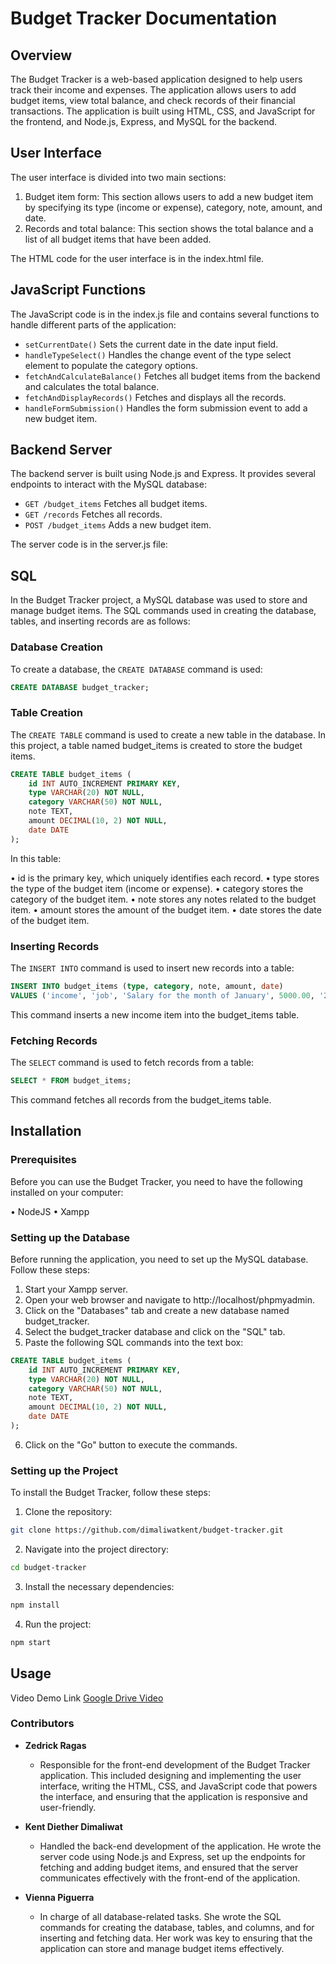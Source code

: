 # Budget Tracker Documentation

## Overview

The Budget Tracker is a web-based application designed to help users track their income and expenses. The application allows users to add budget items, view total balance, and check records of their financial transactions. The application is built using HTML, CSS, and JavaScript for the frontend, and Node.js, Express, and MySQL for the backend.

## User Interface

The user interface is divided into two main sections:

1.	Budget item form: This section allows users to add a new budget item by specifying its type (income or expense), category, note, amount, and date.
2.	Records and total balance: This section shows the total balance and a list of all budget items that have been added.

The HTML code for the user interface is in the index.html file.

## JavaScript Functions

The JavaScript code is in the index.js file and contains several functions to handle different parts of the application:
- `setCurrentDate()` Sets the current date in the date input field.
- `handleTypeSelect()` Handles the change event of the type select element to populate the category options.
- `fetchAndCalculateBalance()` Fetches all budget items from the backend and calculates the total balance.
- `fetchAndDisplayRecords()` Fetches and displays all the records.
- `handleFormSubmission()` Handles the form submission event to add a new budget item.

## Backend Server

The backend server is built using Node.js and Express. It provides several endpoints to interact with the MySQL database:

- `GET /budget_items` Fetches all budget items.
- `GET /records` Fetches all records.
- `POST /budget_items` Adds a new budget item.

The server code is in the server.js file:

## SQL

In the Budget Tracker project, a MySQL database was used to store and manage budget items. The SQL commands used in creating the database, tables, and inserting records are as follows:

### Database Creation

To create a database, the `CREATE DATABASE` command is used:

```sql 
CREATE DATABASE budget_tracker;
```

### Table Creation

The `CREATE TABLE` command is used to create a new table in the database. In this project, a table named budget_items is created to store the budget items.

```sql
CREATE TABLE budget_items (
    id INT AUTO_INCREMENT PRIMARY KEY,
    type VARCHAR(20) NOT NULL,
    category VARCHAR(50) NOT NULL,
    note TEXT,
    amount DECIMAL(10, 2) NOT NULL,
    date DATE
);
```

In this table:

•	id is the primary key, which uniquely identifies each record.
•	type stores the type of the budget item (income or expense).
•	category stores the category of the budget item.
•	note stores any notes related to the budget item.
•	amount stores the amount of the budget item.
•	date stores the date of the budget item.

### Inserting Records

The `INSERT INTO` command is used to insert new records into a table:

```sql
INSERT INTO budget_items (type, category, note, amount, date) 
VALUES ('income', 'job', 'Salary for the month of January', 5000.00, '2023-01-31');
```

This command inserts a new income item into the budget_items table.

### Fetching Records
The `SELECT` command is used to fetch records from a table:

```sql
SELECT * FROM budget_items;
```


This command fetches all records from the budget_items table.

## Installation

### Prerequisites

Before you can use the Budget Tracker, you need to have the following installed on your computer:

•	NodeJS
•	Xampp

### Setting up the Database

Before running the application, you need to set up the MySQL database. Follow these steps:

1.	Start your Xampp server.
2.	Open your web browser and navigate to http://localhost/phpmyadmin.
3.	Click on the "Databases" tab and create a new database named budget_tracker.
4.	Select the budget_tracker database and click on the "SQL" tab.
5.	Paste the following SQL commands into the text box:

```sql
CREATE TABLE budget_items (
    id INT AUTO_INCREMENT PRIMARY KEY,
    type VARCHAR(20) NOT NULL,
    category VARCHAR(50) NOT NULL,
    note TEXT,
    amount DECIMAL(10, 2) NOT NULL,
    date DATE
);
```

6.	Click on the "Go" button to execute the commands.

### Setting up the Project

To install the Budget Tracker, follow these steps:

1.	Clone the repository:
```bash
git clone https://github.com/dimaliwatkent/budget-tracker.git
```

2.	Navigate into the project directory:

```bash
cd budget-tracker
```

3.	Install the necessary dependencies:

```bash
npm install
```

4.	Run the project:

```bash
npm start
```

## Usage

Video Demo Link
[Google Drive Video](https://drive.google.com/file/d/10JRMoI4ZX3EBMMfgSaF3b09pknc-B-XC/view?usp=sharing)

### Contributors

- **Zedrick Ragas**

    - Responsible for the front-end development of the Budget Tracker application. This included designing and implementing the user interface, writing the HTML, CSS, and JavaScript code that powers the interface, and ensuring that the application is responsive and user-friendly.

- **Kent Diether Dimaliwat**

    - Handled the back-end development of the application. He wrote the server code using Node.js and Express, set up the endpoints for fetching and adding budget items, and ensured that the server communicates effectively with the front-end of the application.

- **Vienna Piguerra**

    - In charge of all database-related tasks. She wrote the SQL commands for creating the database, tables, and columns, and for inserting and fetching data. Her work was key to ensuring that the application can store and manage budget items effectively.
